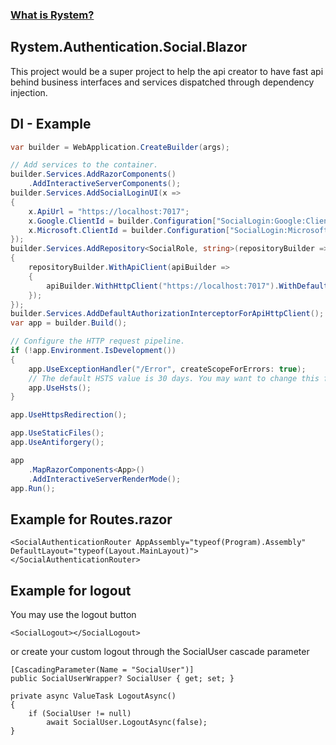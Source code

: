 ﻿### [What is Rystem?](https://github.com/KeyserDSoze/Rystem)

## Rystem.Authentication.Social.Blazor
This project would be a super project to help the api creator to have fast api behind business interfaces and services dispatched through dependency injection.

## DI - Example

```csharp
var builder = WebApplication.CreateBuilder(args);

// Add services to the container.
builder.Services.AddRazorComponents()
    .AddInteractiveServerComponents();
builder.Services.AddSocialLoginUI(x =>
{
    x.ApiUrl = "https://localhost:7017";
    x.Google.ClientId = builder.Configuration["SocialLogin:Google:ClientId"];
    x.Microsoft.ClientId = builder.Configuration["SocialLogin:Microsoft:ClientId"];
});
builder.Services.AddRepository<SocialRole, string>(repositoryBuilder =>
{
    repositoryBuilder.WithApiClient(apiBuilder =>
    {
        apiBuilder.WithHttpClient("https://localhost:7017").WithDefaultRetryPolicy();
    });
});
builder.Services.AddDefaultAuthorizationInterceptorForApiHttpClient();
var app = builder.Build();

// Configure the HTTP request pipeline.
if (!app.Environment.IsDevelopment())
{
    app.UseExceptionHandler("/Error", createScopeForErrors: true);
    // The default HSTS value is 30 days. You may want to change this for production scenarios, see https://aka.ms/aspnetcore-hsts.
    app.UseHsts();
}

app.UseHttpsRedirection();

app.UseStaticFiles();
app.UseAntiforgery();

app
    .MapRazorComponents<App>()
    .AddInteractiveServerRenderMode();
app.Run();

```

## Example for Routes.razor

```
<SocialAuthenticationRouter AppAssembly="typeof(Program).Assembly" DefaultLayout="typeof(Layout.MainLayout)">
</SocialAuthenticationRouter>
```

## Example for logout
You may use the logout button
```
<SocialLogout></SocialLogout>
```
or create your custom logout through the SocialUser cascade parameter
```
[CascadingParameter(Name = "SocialUser")]
public SocialUserWrapper? SocialUser { get; set; }

private async ValueTask LogoutAsync()
{
    if (SocialUser != null)
        await SocialUser.LogoutAsync(false);
}
```
